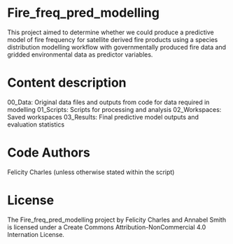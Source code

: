 # Fire_freq_pred_modelling
 
This project aimed to determine whether we could produce a predictive model of fire frequency for satellite derived fire products using a species distribution modelling workflow with governmentally produced fire data and gridded environmental data as predictor variables. 

# Content description
00_Data: Original data files and outputs from code for data required in modelling
01_Scripts: Scripts for processing and analysis
02_Workspaces: Saved workspaces
03_Results: Final predictive model outputs and evaluation statistics

# Code Authors
Felicity Charles (unless otherwise stated within the script)

# License
The Fire_freq_pred_modelling project by Felicity Charles and Annabel Smith is licensed under a Create Commons Attribution-NonCommercial 4.0 Internation License.
